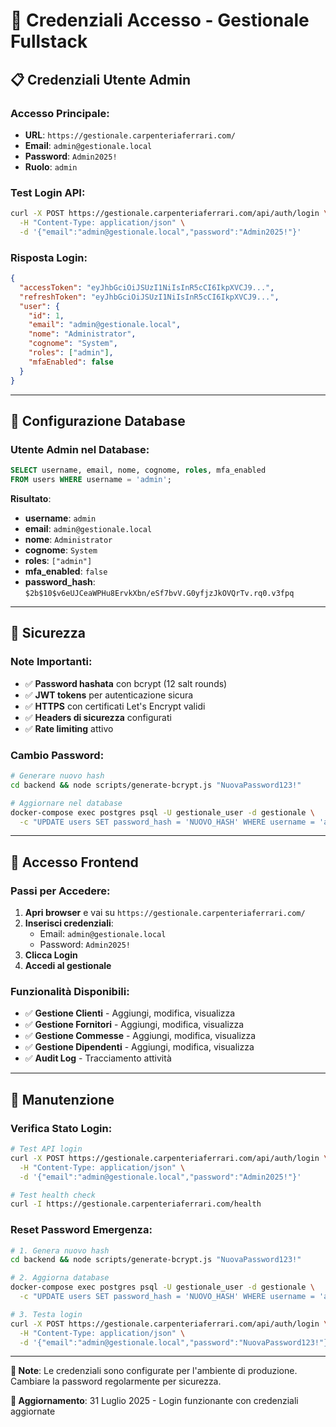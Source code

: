 # 🔐 Credenziali Accesso - Gestionale Fullstack

## 📋 Credenziali Utente Admin

### **Accesso Principale**:
- **URL**: `https://gestionale.carpenteriaferrari.com/`
- **Email**: `admin@gestionale.local`
- **Password**: `Admin2025!`
- **Ruolo**: `admin`

### **Test Login API**:
```bash
curl -X POST https://gestionale.carpenteriaferrari.com/api/auth/login \
  -H "Content-Type: application/json" \
  -d '{"email":"admin@gestionale.local","password":"Admin2025!"}'
```

### **Risposta Login**:
```json
{
  "accessToken": "eyJhbGciOiJSUzI1NiIsInR5cCI6IkpXVCJ9...",
  "refreshToken": "eyJhbGciOiJSUzI1NiIsInR5cCI6IkpXVCJ9...",
  "user": {
    "id": 1,
    "email": "admin@gestionale.local",
    "nome": "Administrator",
    "cognome": "System",
    "roles": ["admin"],
    "mfaEnabled": false
  }
}
```

---

## 🔧 Configurazione Database

### **Utente Admin nel Database**:
```sql
SELECT username, email, nome, cognome, roles, mfa_enabled 
FROM users WHERE username = 'admin';
```

**Risultato**:
- **username**: `admin`
- **email**: `admin@gestionale.local`
- **nome**: `Administrator`
- **cognome**: `System`
- **roles**: `["admin"]`
- **mfa_enabled**: `false`
- **password_hash**: `$2b$10$v6eUJCeaWPHu8ErvkXbn/eSf7bvV.G0yfjzJkOVQrTv.rq0.v3fpq`

---

## 🚨 Sicurezza

### **Note Importanti**:
- ✅ **Password hashata** con bcrypt (12 salt rounds)
- ✅ **JWT tokens** per autenticazione sicura
- ✅ **HTTPS** con certificati Let's Encrypt validi
- ✅ **Headers di sicurezza** configurati
- ✅ **Rate limiting** attivo

### **Cambio Password**:
```bash
# Generare nuovo hash
cd backend && node scripts/generate-bcrypt.js "NuovaPassword123!"

# Aggiornare nel database
docker-compose exec postgres psql -U gestionale_user -d gestionale \
  -c "UPDATE users SET password_hash = 'NUOVO_HASH' WHERE username = 'admin';"
```

---

## 📱 Accesso Frontend

### **Passi per Accedere**:
1. **Apri browser** e vai su `https://gestionale.carpenteriaferrari.com/`
2. **Inserisci credenziali**:
   - Email: `admin@gestionale.local`
   - Password: `Admin2025!`
3. **Clicca Login**
4. **Accedi al gestionale**

### **Funzionalità Disponibili**:
- ✅ **Gestione Clienti** - Aggiungi, modifica, visualizza
- ✅ **Gestione Fornitori** - Aggiungi, modifica, visualizza
- ✅ **Gestione Commesse** - Aggiungi, modifica, visualizza
- ✅ **Gestione Dipendenti** - Aggiungi, modifica, visualizza
- ✅ **Audit Log** - Tracciamento attività

---

## 🔄 Manutenzione

### **Verifica Stato Login**:
```bash
# Test API login
curl -X POST https://gestionale.carpenteriaferrari.com/api/auth/login \
  -H "Content-Type: application/json" \
  -d '{"email":"admin@gestionale.local","password":"Admin2025!"}'

# Test health check
curl -I https://gestionale.carpenteriaferrari.com/health
```

### **Reset Password Emergenza**:
```bash
# 1. Genera nuovo hash
cd backend && node scripts/generate-bcrypt.js "NuovaPassword123!"

# 2. Aggiorna database
docker-compose exec postgres psql -U gestionale_user -d gestionale \
  -c "UPDATE users SET password_hash = 'NUOVO_HASH' WHERE username = 'admin';"

# 3. Testa login
curl -X POST https://gestionale.carpenteriaferrari.com/api/auth/login \
  -H "Content-Type: application/json" \
  -d '{"email":"admin@gestionale.local","password":"NuovaPassword123!"}'
```

---

**📝 Note**: Le credenziali sono configurate per l'ambiente di produzione. Cambiare la password regolarmente per sicurezza.

**🔄 Aggiornamento**: 31 Luglio 2025 - Login funzionante con credenziali aggiornate 